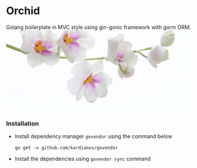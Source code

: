 Orchid
=================
Golang boilerplate in MVC style using gin-gonic framework with gorm ORM.
![Orchid](public/orchid.jpg)
### Installation

 * Install dependency manager `govendor` using the command below
    ```
    go get -u github.com/kardianos/govendor
    ```
* Install the dependencies using `govendor sync` command


